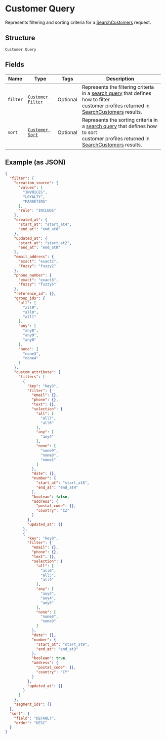
# Customer Query

Represents filtering and sorting criteria for a [SearchCustomers](../../doc/api/customers.md#search-customers) request.

## Structure

`Customer Query`

## Fields

| Name | Type | Tags | Description |
|  --- | --- | --- | --- |
| `filter` | [`Customer Filter`](../../doc/models/customer-filter.md) | Optional | Represents the filtering criteria in a [search query](../../doc/models/customer-query.md) that defines how to filter<br>customer profiles returned in [SearchCustomers](../../doc/api/customers.md#search-customers) results. |
| `sort` | [`Customer Sort`](../../doc/models/customer-sort.md) | Optional | Represents the sorting criteria in a [search query](../../doc/models/customer-query.md) that defines how to sort<br>customer profiles returned in [SearchCustomers](../../doc/api/customers.md#search-customers) results. |

## Example (as JSON)

```json
{
  "filter": {
    "creation_source": {
      "values": [
        "INVOICES",
        "LOYALTY",
        "MARKETING"
      ],
      "rule": "INCLUDE"
    },
    "created_at": {
      "start_at": "start_at4",
      "end_at": "end_at8"
    },
    "updated_at": {
      "start_at": "start_at2",
      "end_at": "end_at0"
    },
    "email_address": {
      "exact": "exact2",
      "fuzzy": "fuzzy2"
    },
    "phone_number": {
      "exact": "exact8",
      "fuzzy": "fuzzy6"
    },
    "reference_id": {},
    "group_ids": {
      "all": [
        "all9",
        "all0",
        "all1"
      ],
      "any": [
        "any8",
        "any9",
        "any0"
      ],
      "none": [
        "none3",
        "none4"
      ]
    },
    "custom_attribute": {
      "filters": [
        {
          "key": "key8",
          "filter": {
            "email": {},
            "phone": {},
            "text": {},
            "selection": {
              "all": [
                "all7",
                "all6"
              ],
              "any": [
                "any4"
              ],
              "none": [
                "none9",
                "none0",
                "none1"
              ]
            },
            "date": {},
            "number": {
              "start_at": "start_at8",
              "end_at": "end_at4"
            },
            "boolean": false,
            "address": {
              "postal_code": {},
              "country": "CZ"
            }
          },
          "updated_at": {}
        },
        {
          "key": "key9",
          "filter": {
            "email": {},
            "phone": {},
            "text": {},
            "selection": {
              "all": [
                "all6",
                "all5",
                "all4"
              ],
              "any": [
                "any3",
                "any4",
                "any5"
              ],
              "none": [
                "none8",
                "none9"
              ]
            },
            "date": {},
            "number": {
              "start_at": "start_at9",
              "end_at": "end_at3"
            },
            "boolean": true,
            "address": {
              "postal_code": {},
              "country": "CY"
            }
          },
          "updated_at": {}
        }
      ]
    },
    "segment_ids": {}
  },
  "sort": {
    "field": "DEFAULT",
    "order": "DESC"
  }
}
```

